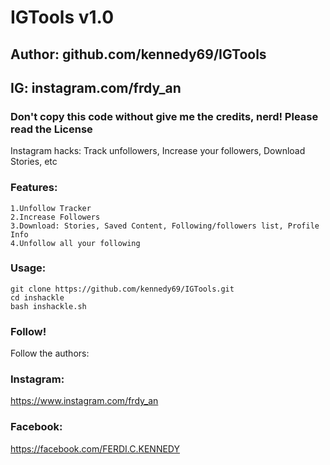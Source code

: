 # IGTools v1.0
## Author: github.com/kennedy69/IGTools
## IG: instagram.com/frdy_an
### Don't copy this code without give me the credits, nerd! Please read the License 

Instagram hacks: Track unfollowers, Increase your followers, Download Stories, etc

### Features:
```
1.Unfollow Tracker
2.Increase Followers
3.Download: Stories, Saved Content, Following/followers list, Profile Info
4.Unfollow all your following
```

### Usage:
```
git clone https://github.com/kennedy69/IGTools.git
cd inshackle
bash inshackle.sh
```

### Follow!
Follow the authors:
### Instagram:
https://www.instagram.com/frdy_an
### Facebook:
https://facebook.com/FERDI.C.KENNEDY
